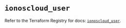 # `ionoscloud_user`

Refer to the Terraform Registry for docs: [`ionoscloud_user`](https://registry.terraform.io/providers/ionos-cloud/ionoscloud/6.7.9/docs/resources/user).
